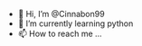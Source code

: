 - 👋 Hi, I’m @Cinnabon99
- 🌱 I’m currently learning python
- 📫 How to reach me ...

<!---
Cinnabon99/Cinnabon99 is a ✨ special ✨ repository because its `README.md` (this file) appears on your GitHub profile.
You can click the Preview link to take a look at your changes.
--->
